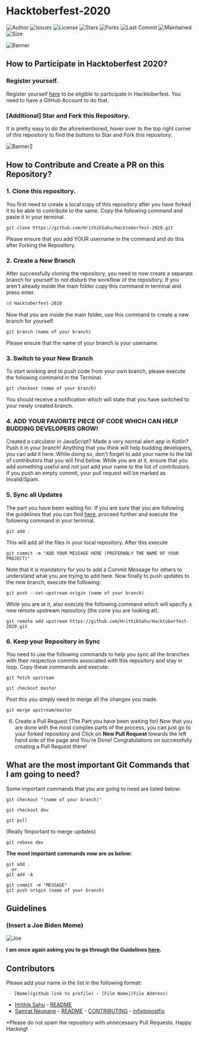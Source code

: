 # Hacktoberfest-2020


![Author](https://img.shields.io/badge/author-HrithikSahu-orange)
![Issues](https://img.shields.io/github/issues/HrithikSahu/Hacktoberfest-2020)
![License](https://img.shields.io/github/license/HrithikSahu/Hacktoberfest-2020)
![Stars](https://img.shields.io/github/stars/HrithikSahu/Hacktoberfest-2020)
![Forks](https://img.shields.io/github/forks/HrithikSahu/Hacktoberfest-2020)
![Last Commit](https://img.shields.io/github/last-commit/HrithikSahu/Hacktoberfest-2020)
![Maintained](https://img.shields.io/maintenance/yes/2020)
![Size](https://img.shields.io/github/repo-size/HrithikSahu/Hacktoberfest-2020)

![Banner](https://embed-fastly.wistia.com/deliveries/49bd387c40e2c5aada92abdf973bc46d.webp?image_crop_resized=960x540)

## How to Participate in Hacktoberfest 2020?
### Register yourself.
Register yourself [here](https://hacktoberfest.digitalocean.com/) to be eligible to participate in Hacktoberfest. You need to have a GitHub Account to do that.

### [Additional] Star and Fork this Repository.
It is pretty easy to do the aforementioned, hover over to the top right corner of this repository to find the buttons to Star and Fork this repository.

![Banner2](https://hacktoberfest.digitalocean.com/assets/HF-full-logo-b05d5eb32b3f3ecc9b2240526104cf4da3187b8b61963dd9042fdc2536e4a76c.svg)

## How to Contribute and Create a PR on this Repository?
### 1. Clone this repository.
You first need to create a local copy of this repository after you have forked it to be able to contribute to the same. Copy the following command and paste it in your terminal.

```git
git clone https://github.com/HrithikSahu/Hacktoberfest-2020.git
```

Please ensure that you add YOUR username in the command and do this after Forking the Repository.

### 2. Create a New Branch
After successfully cloning the repository, you need to now create a separate branch for yourself to not disturb the workflow of the repository. If you aren't already inside the main folder copy this command in terminal and press enter.

```bash
cd Hacktoberfest-2020
```

Now that you are inside the main folder, use this command to create a new branch for yourself.

```git
git branch (name of your branch)
```

Please ensure that the name of your branch is your username.

### 3. Switch to your New Branch
To start working and to push code from your own branch, please execute the following command in the Terminal.

```git
git checkout (name of your branch)
```

You should receive a notification which will state that you have switched to your newly created branch.

### 4. ADD YOUR FAVORITE PIECE OF CODE WHICH CAN HELP BUDDING DEVELOPERS GROW!
Created a calculator in JavaScript? Made a very normal alert app in Kotlin? Push it in your branch! Anything that you think will help budding developers, you can add it here. While doing so, don't forget to add your name to the list of contributors that you will find below.
While you are at it, ensure that you add something useful and not just add your name to the list of contributors. If you push an empty commit, your pull request will be marked as Invalid/Spam.

### 5. Sync all Updates
The part you have been waiting for. If you are sure that you are following the guidelines that you can find [here](https://hacktoberfest.digitalocean.com/details), proceed further and execute the following command in your terminal.

```git
git add .
```

This will add all the files in your local repository. After this execute

```git
git commit -m "ADD YOUR MESSAGE HERE (PREFERABLY THE NAME OF YOUR PROJECT)"
```

Note that it is mandatory for you to add a Commit Message for others to understand what you are trying to add here. Now finally to push updates to the new branch, execute the following:

```git
git push --set-upstream origin (name of your branch)
```

While you are at it, also execute the following command which will specify a new remote upstream repository (the cone you are looking at).

```git
git remote add upstream https://github.com/HrithikSahu/Hacktoberfest-2020.git
```

### 6. Keep your Repository in Sync
You need to use the following commands to help you sync all the branches with their respective commits associated with this repository and stay in loop. Copy these commands and execute:

```git
git fetch upstream

git checkout master
```

Post this you simply need to merge all the changes you made.

```git
git merge upstream/master
```

6. Create a Pull Request (The Part you have been waiting for)
Now that you are done with the most complex parts of the process, you can just go to your forked repository and Click on **New Pull Request** towards the left hand side of the page and You're Done!
Congratulations on successfully creating a Pull Request there!

## What are the most important Git Commands that I am going to need?
Some important commands that you are going to need are listed below:

```git 
git checkout "(name of your branch)"
```
```git 
git checkout dev
```
```git 
git pull
``` 
(Really !Important to merge updates)

```git 
git rebase dev
```

**The most important commands now are as below:**

```git 
git add .
  or
git add -A
``` 

```git 
git commit -m "MESSAGE"
git push origin (name of your branch)
```

## Guidelines
### (Insert a Joe Biden Meme)
![Joe](https://i.imgflip.com/3w2ckr.jpg)

**I am once again asking you to go through the Guidelines [here](https://hacktoberfest.digitalocean.com/details).**

## Contributors
Please add your name in the list in the following format:

` - [Name](github link to profile) - [File Name](File Address)`
- [Hrithik Sahu](https://www.github.com/HrithikSahu) - [README](README.md)
- [Samrat Neupane](https://www.github.com/h3cksamrat) - [README](README.md) - [CONTRIBUTING](CONTRIBUTING.md) - [infixtopostfix](infixtopostfix/)

*Please do not spam the repository with unnecessary Pull Requests. Happy Hacking!
